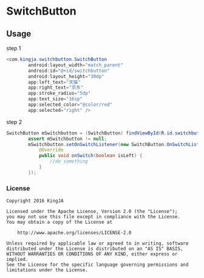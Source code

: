 # SwitchButton

## Usage
step 1
```java
<com.kingja.switchbutton.SwitchButton
        android:layout_width="match_parent"
        android:id="@+id/switchbutton"
        android:layout_height="30dp"
        app:left_text="天猫"
        app:right_text="京东"
        app:stroke_radius="5dp"
        app:text_size="16sp"
        app:selected_color="@color/red"
        app:selected="right" />
```

step 2
```java
SwitchButton mSwitchbutton = (SwitchButton) findViewById(R.id.switchbutton);
        assert mSwitchbutton != null;
        mSwitchbutton.setOnSwitchListener(new SwitchButton.OnSwitchListener() {
            @Override
            public void onSwitch(boolean isLeft) {
                //do something
            }
        });
```


### License

    Copyright 2016 KingJA

    Licensed under the Apache License, Version 2.0 (the "License");
    you may not use this file except in compliance with the License.
    You may obtain a copy of the License at

        http://www.apache.org/licenses/LICENSE-2.0

    Unless required by applicable law or agreed to in writing, software
    distributed under the License is distributed on an "AS IS" BASIS,
    WITHOUT WARRANTIES OR CONDITIONS OF ANY KIND, either express or implied.
    See the License for the specific language governing permissions and
    limitations under the License.
